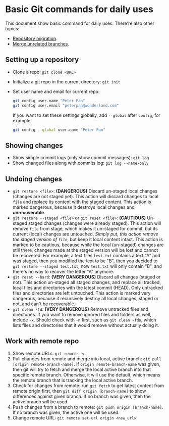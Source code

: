 # Basic Git commands for daily uses
This document show basic command for daily uses. There're also other topics:
- [Repository migration](./Migration.md).
- [Merge unrelated branches](./Unrelated-Merge.md).

## Setting up a repository
- Clone a repo: `git clone <URL>`
- Initialize a git repo in the current directory: `git init`
- Set user name and email for current repo:
  ```sh
  git config user.name "Peter Pan"
  git config user.email "peterpan@wonderland.com"
  ```
  If you want to set these settings globally, add `--global` after `config`, for example:

  ```sh
  git config --global user.name "Peter Pan"
  ```
## Showing changes
- Show simple commit logs (only show commit messages): `git log`
- Show changed files along with commits log: `git log --name-only`

## Undoing changes
- `git restore <file>`: **(DANGEROUS)** Discard un-staged local changes (changes are not staged yet). This action will discard changes to local `file` and replace its content with the staged content. This action is marked dangerous, because it destroys local changes and **unrecoverable**.
- `git restore --staged <file>` or `git reset <file>`: **(CAUTIOUS)** Un-staged staged changes (changes were already staged). This action will remove `file` from stage, which makes it un-staged for commit, but its current (local) changes are untouched. *Simply put, this action remove the staged version of `file`*, but keep it local content intact. This action is marked to be cautious, because while the local (un-staged) changes are still there, changes made at the staged version will be lost and cannot be recovered. For example, a text files `test.txt` contains a text "A" and was staged, then you modified the text to be "B", then you decided to `git restore --staged test.txt`, now `test.txt` will only contain "B", and there's no way to recover the letter "A" anymore.
- `git reset --hard`: **(VERY DANGEROUS)** Discard all changes (staged or not). This action un-staged all staged changes, and replace all tracked, local files and directories with the latest commit (HEAD). Only untracked files and directories are left untouched. This action is marked very dangerous, because it recursively destroy all local changes, staged or not, and can't be recoverable.
- `git clean -fd`: **(VERY DANGEROUS)** Remove untracked files and directories. If you want to remove ignored files and folders as well, include `-x`. Should check with `-n` first, such as `git clean -fdn`, which lists files and directories that it would remove without actually doing it.

## Work with remote repo
1. Show remote URLs: `git remote -v`.
2. Pull changes from remote and merge into local, active branch: `git pull [origin remote-branch-name]`. If `origin remote-branch-name` was given, then git will try to fetch and merge the local active branch into that specific remote branch. Otherwise, it will use the default, which means the remote branch that is tracking the local active branch.
3. Check for changes from remote:  run `git fetch` to get latest content from remote origin first, then `git diff origin [branch-name]` to show differences against given branch. If no branch was given, then the active branch will be used.
4. Push changes from a branch to remote: `git push origin [branch-name]`. If no branch was given, the active one will be used.
5. Change remote URL: `git remote set-url origin <new_url>`.

